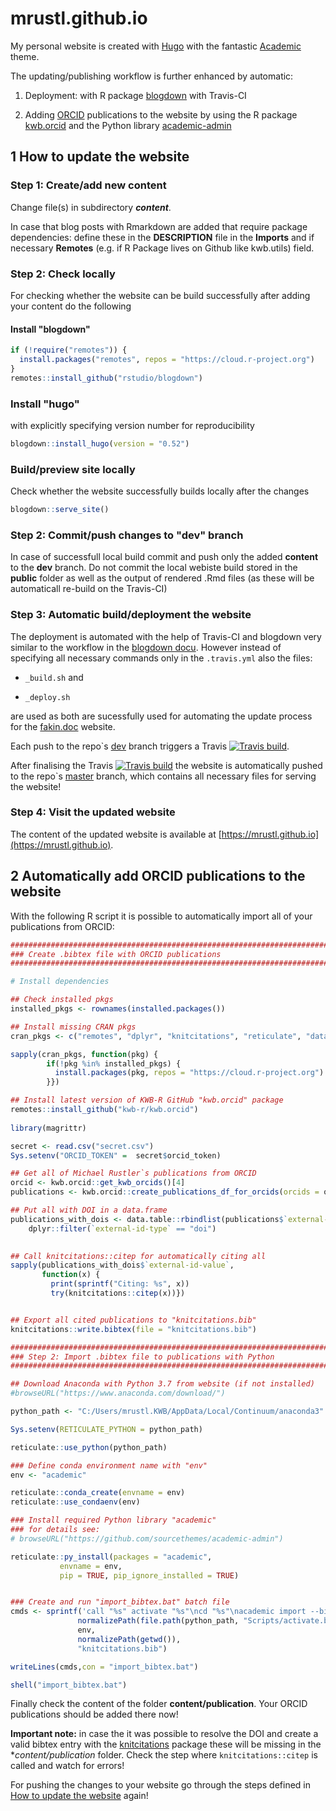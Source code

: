 # mrustl.github.io

My personal website is created with [Hugo](https://gohugo.io/) with the fantastic
[Academic](https://sourcethemes.com/academic/) theme. 

The updating/publishing workflow is further enhanced by automatic: 

1. Deployment: with R package [blogdown](https://github.com/rstudio/blogdown) 
with Travis-CI

2. Adding [ORCID](https://orcid.org/) publications to the website by using the R 
package [kwb.orcid](https://github.com/kwb-r/kwb.orcid) and the Python library 
[academic-admin](https://github.com/sourcethemes/academic-admin)


## 1 How to update the website

### Step 1: Create/add new content

Change file(s) in subdirectory ***content***.

In case that blog posts with Rmarkdown are added that require package dependencies:
define these in the **DESCRIPTION** file in the **Imports** and if necessary 
**Remotes** (e.g. if R Package lives on Github like kwb.utils) field.

### Step 2: Check locally

For checking whether the website can be build successfully after adding your 
content do the following

#### Install "blogdown"
```r
if (!require("remotes")) {
  install.packages("remotes", repos = "https://cloud.r-project.org")
}
remotes::install_github("rstudio/blogdown")
```
### Install "hugo" 

with explicitly specifying version number for reproducibility

```r
blogdown::install_hugo(version = "0.52")
```

### Build/preview site locally

Check whether the website successfully builds locally after the changes

```r
blogdown::serve_site()
```

### Step 2: Commit/push changes to "dev" branch

In case of successfull local build commit and push only the added **content** 
to the **dev** branch. Do not commit the local webiste build stored in the 
**public** folder as well as the output of rendered .Rmd files (as these will 
be automaticall re-build on the Travis-CI)

### Step 3: Automatic build/deployment the website

The deployment is automated with the help of Travis-CI and blogdown very similar to 
the workflow in the [blogdown docu](https://bookdown.org/yihui/blogdown/travis-github.html). 
However instead of specifying all necessary commands only in the `.travis.yml` 
also the files: 

- `_build.sh` and 

- `_deploy.sh` 

are used as both are sucessfully used for automating the update process 
for the [fakin.doc](https://github.com/kwb-r/fakin.doc) website. 

Each push to the repo`s [dev](https://github.com/mrustl/mrustl.github.io/tree/dev) 
branch triggers a Travis [![Travis build](https://travis-ci.org/mrustl/mrustl.github.io.svg?branch=dev)](https://travis-ci.org/mrustl/mrustl.github.io). 

After finalising the Travis [![Travis build](https://travis-ci.org/mrustl/mrustl.github.io.svg?branch=dev)](https://travis-ci.org/mrustl/mrustl.github.io) the website is automatically pushed to the 
repo`s [master](https://github.com/mrustl/mrustl.github.io/tree/master) branch,
which contains all necessary files for serving the website!

### Step 4: Visit the updated website

The content of the updated website is available at [https://mrustl.github.io](https://mrustl.github.io).



## 2 Automatically add ORCID publications to the website

With the following R script it is possible to automatically import all of your 
publications from ORCID:


```r
###############################################################################
### Create .bibtex file with ORCID publications
###############################################################################

# Install dependencies

## Check installed pkgs
installed_pkgs <- rownames(installed.packages())

## Install missing CRAN pkgs
cran_pkgs <- c("remotes", "dplyr", "knitcitations", "reticulate", "data.table")

sapply(cran_pkgs, function(pkg) {
        if(!pkg %in% installed_pkgs) {
          install.packages(pkg, repos = "https://cloud.r-project.org")
        }})

## Install latest version of KWB-R GitHub "kwb.orcid" package
remotes::install_github("kwb-r/kwb.orcid")
  
library(magrittr)

secret <- read.csv("secret.csv")
Sys.setenv("ORCID_TOKEN" =  secret$orcid_token)

## Get all of Michael Rustler`s publications from ORCID
orcid <- kwb.orcid::get_kwb_orcids()[4]
publications <- kwb.orcid::create_publications_df_for_orcids(orcids = orcid)

## Put all with DOI in a data.frame 
publications_with_dois <- data.table::rbindlist(publications$`external-ids.external-id`) %>%  
    dplyr::filter(`external-id-type` == "doi")
  

## Call knitcitations::citep for automatically citing all
sapply(publications_with_dois$`external-id-value`, 
       function(x) {
         print(sprintf("Citing: %s", x))
         try(knitcitations::citep(x))})


## Export all cited publications to "knitcitations.bib"
knitcitations::write.bibtex(file = "knitcitations.bib")

###############################################################################
### Step 2: Import .bibtex file to publications with Python 
###############################################################################

## Download Anaconda with Python 3.7 from website (if not installed)
#browseURL("https://www.anaconda.com/download/")

python_path <- "C:/Users/mrustl.KWB/AppData/Local/Continuum/anaconda3"

Sys.setenv(RETICULATE_PYTHON = python_path)

reticulate::use_python(python_path)

### Define conda environment name with "env"
env <- "academic"

reticulate::conda_create(envname = env)
reticulate::use_condaenv(env)

### Install required Python library "academic" 
### for details see:
# browseURL("https://github.com/sourcethemes/academic-admin")

reticulate::py_install(packages = "academic", 
           envname = env, 
           pip = TRUE, pip_ignore_installed = TRUE) 


### Create and run "import_bibtex.bat" batch file
cmds <- sprintf('call "%s" activate "%s"\ncd "%s"\nacademic import --bibtex "%s"', 
               normalizePath(file.path(python_path, "Scripts/activate.bat")), 
               env,
               normalizePath(getwd()),
               "knitcitations.bib")

writeLines(cmds,con = "import_bibtex.bat")

shell("import_bibtex.bat")

```

Finally check the content of the folder **content/publication**. Your 
ORCID publications should be added there now! 

**Important note:** in case the it was possible to resolve the DOI and create a
valid bibtex entry with the
[knitcitations](https://github.com/cboettig/knitcitations) package these will be
missing in the **content/publication* folder. Check the step where
`knitcitations::citep` is called and watch for errors!

For pushing the changes to your website go through the steps defined in 
[How to update the website](#1-how-to-update-the-website) again!
